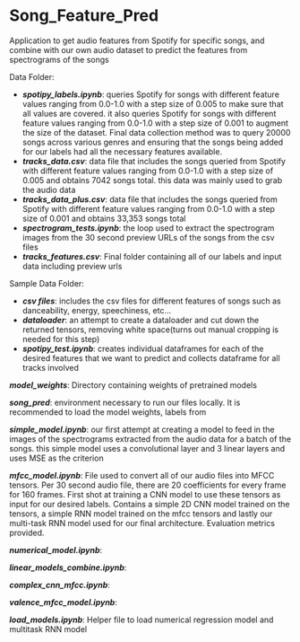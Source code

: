 # Song_Feature_Pred
Application to get audio features from Spotify for specific songs, and combine with our own audio dataset to predict the features from spectrograms of the songs

Data Folder:
- ***spotipy_labels.ipynb***: queries Spotify for songs with different feature values ranging from 0.0-1.0 with a step size of 0.005 to make sure that all values are covered. it also queries Spotify for songs with different feature values ranging from 0.0-1.0 with a step size of 0.001 to augment the size of the dataset. Final data collection method was to query 20000 songs across various genres and ensuring that the songs being added for our labels had all the necessary features available.
- ***tracks_data.csv***: data file that includes the songs queried from Spotify with different feature values ranging from 0.0-1.0 with a step size of 0.005 and obtains 7042 songs total. this data was mainly used to grab the audio data
- ***tracks_data_plus.csv***: data file that includes the songs queried from Spotify with different feature values ranging from 0.0-1.0 with a step size of 0.001 and obtains 33,353 songs total
- ***spectrogram_tests.ipynb***: the loop used to extract the spectrogram images from the 30 second preview URLs of the songs from the csv files
- ***tracks_features.csv***: Final folder containing all of our labels and input data including preview urls

Sample Data Folder:
- ***csv files***: includes the csv files for different features of songs such as danceability, energy, speechiness, etc...
- ***dataloader***: an attempt to create a dataloader and cut down the returned tensors, removing white space(turns out manual cropping is needed for this step)
- ***spotipy_test.ipynb***: creates individual dataframes for each of the desired features that we want to predict and collects dataframe for all tracks involved

***model_weights***: Directory containing weights of pretrained models

***song_pred***: environment necessary to run our files locally. It is recommended to load the model weights, labels from

***simple_model.ipynb***: our first attempt at creating a model to feed in the images of the spectrograms extracted from the audio data for a batch of the songs. this simple model uses a convolutional layer and 3 linear layers and uses MSE as the criterion

***mfcc_model.ipynb***: File used to convert all of our audio files into MFCC tensors. Per 30 second audio file, there are 20 coefficients for every frame for 160 frames. First shot at training a CNN model to use these tensors as input for our desired labels. Contains a simple 2D CNN model trained on the tensors, a simple RNN model trained on the mfcc tensors and lastly our multi-task RNN model used for our final architecture. Evaluation metrics provided.

***numerical_model.ipynb***:

***linear_models_combine.ipynb***:

***complex_cnn_mfcc.ipynb***:

***valence_mfcc_model.ipynb***: 

***load_models.ipynb***: Helper file to load numerical regression model and multitask RNN model
